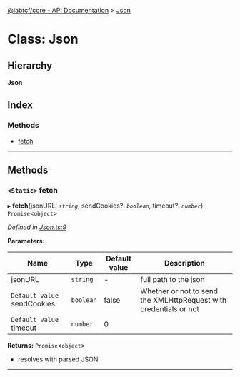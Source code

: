 [@iabtcf/core - API Documentation](../README.md) > [Json](../classes/json.md)

# Class: Json

## Hierarchy

**Json**

## Index

### Methods

* [fetch](json.md#fetch)

---

## Methods

<a id="fetch"></a>

### `<Static>` fetch

▸ **fetch**(jsonURL: *`string`*, sendCookies?: *`boolean`*, timeout?: *`number`*): `Promise`<`object`>

*Defined in [Json.ts:9](https://github.com/chrispaterson/iabtcf-es/blob/581b3d4/modules/core/src/Json.ts#L9)*

**Parameters:**

| Name | Type | Default value | Description |
| ------ | ------ | ------ | ------ |
| jsonURL | `string` | - |  full path to the json |
| `Default value` sendCookies | `boolean` | false |  Whether or not to send the XMLHttpRequest with credentials or not |
| `Default value` timeout | `number` | 0 |

**Returns:** `Promise`<`object`>
*   resolves with parsed JSON

___

